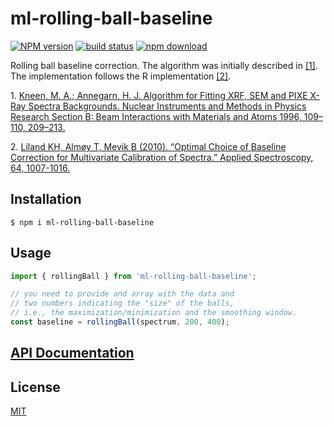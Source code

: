 # ml-rolling-ball-baseline

[![NPM version][npm-image]][npm-url]
[![build status][ci-image]][ci-url]
[![npm download][download-image]][download-url]

Rolling ball baseline correction. The algorithm was initially described in [[1]](#ref1). The implementation follows the R implementation [[2]](#ref2).

<a name="ref1"></a> 1. [Kneen, M. A.; Annegarn, H. J. Algorithm for Fitting XRF, SEM and PIXE X-Ray Spectra Backgrounds. Nuclear Instruments and Methods in Physics Research Section B: Beam Interactions with Materials and Atoms 1996, 109–110, 209–213.](<https://doi.org/10.1016/0168-583X(95)00908-6>)

<a name="ref3"></a> 2. [Liland KH, Almøy T, Mevik B (2010).
“Optimal Choice of Baseline Correction for Multivariate Calibration of Spectra.”
Applied Spectroscopy, 64, 1007-1016.](https://cran.r-project.org/web/packages/baseline/baseline.pdf)

## Installation

`$ npm i ml-rolling-ball-baseline`

## Usage

```js
import { rollingBall } from 'ml-rolling-ball-baseline';

// you need to provide and array with the data and
// two numbers indicating the "size" of the balls,
// i.e., the maximization/minimization and the smoothing window.
const baseline = rollingBall(spectrum, 200, 400);
```

## [API Documentation](https://mljs.github.io/ml-rolling-ball-baseline/)

## License

[MIT](./LICENSE)

[npm-image]: https://img.shields.io/npm/v/ml-rolling-ball-baseline.svg
[npm-url]: https://www.npmjs.com/package/ml-rolling-ball-baseline
[ci-image]: https://github.com/mljs/ml-rolling-ball-baseline/workflows/Node.js%20CI/badge.svg?branch=master
[ci-url]: https://github.com/mljs/ml-rolling-ball-baseline/actions?query=workflow%3A%22Node.js+CI%22
[download-image]: https://img.shields.io/npm/dm/ml-rolling-ball-baseline.svg
[download-url]: https://www.npmjs.com/package/ml-rolling-ball-baseline
